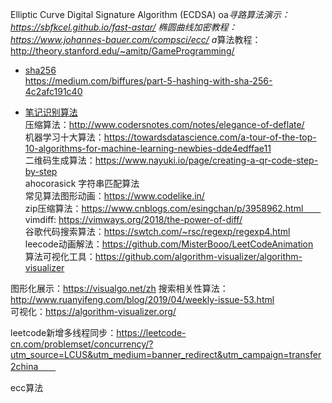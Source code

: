 Elliptic Curve Digital Signature Algorithm (ECDSA) 
oa*寻路算法演示：https://sbfkcel.github.io/fast-astar/
椭圆曲线加密教程：https://www.johannes-bauer.com/compsci/ecc/
a*算法教程：http://theory.stanford.edu/~amitp/GameProgramming/

 - [sha256](https://webassemblycode.com/sha256-books-implementation/)    
    https://medium.com/biffures/part-5-hashing-with-sha-256-4c2afc191c40

 - [笔记识别算法](https://jackschaedler.github.io/handwriting-recognition/)  
    压缩算法：http://www.codersnotes.com/notes/elegance-of-deflate/  
     机器学习十大算法：https://towardsdatascience.com/a-tour-of-the-top-10-algorithms-for-machine-learning-newbies-dde4edffae11  
     二维码生成算法：https://www.nayuki.io/page/creating-a-qr-code-step-by-step  
     ahocorasick 字符串匹配算法  
     常见算法图形动画：https://www.codelike.in/  
     zip压缩算法：https://www.cnblogs.com/esingchan/p/3958962.html　　  
     vimdiff: https://vimways.org/2018/the-power-of-diff/  
     谷歌代码搜索算法：https://swtch.com/~rsc/regexp/regexp4.html    
     leecode动画解法：https://github.com/MisterBooo/LeetCodeAnimation    
     算法可视化工具：https://github.com/algorithm-visualizer/algorithm-visualizer  

图形化展示：https://visualgo.net/zh
搜索相关性算法：http://www.ruanyifeng.com/blog/2019/04/weekly-issue-53.html  
可视化：https://algorithm-visualizer.org/  

leetcode新增多线程同步：https://leetcode-cn.com/problemset/concurrency/?utm_source=LCUS&utm_medium=banner_redirect&utm_campaign=transfer2china　　

ecc算法
